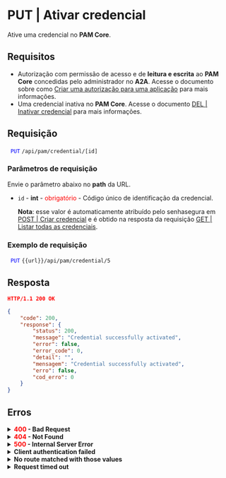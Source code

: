 # PUT | Ativar credencial

Ative uma credencial no **PAM Core**.

## Requisitos
* Autorização com permissão de acesso e de **leitura e escrita** ao **PAM Core** concedidas pelo administrador no **A2A**.
Acesse o documento sobre como [Criar uma autorização para uma aplicação](/v3-33/docs/pt/a2a-how-to-create-an-authorization-for-an-application) para mais informações.
* Uma credencial inativa no **PAM Core**. 
Acesse o documento [DEL | Inativar credencial](/v3-33/docs/pt/api-del-disable-credential) para mais informações.


## Requisição


 <code><span style="color:blue"> PUT</code></span> `/api/pam/credential/[id]`

### Parâmetros de requisição

Envie o parâmetro abaixo no <b>path</b> da URL.

* <summary><code>id</code> - <b>int</b> - <span style="color:red"> obrigatório</span style="color:red"> - Código único de identificação da credencial.</summary><p><b>Nota</b>: esse valor é automaticamente atribuído pelo senhasegura em <a href= "/v3-33/docs/pt/api-post-create-credential"> POST | Criar credencial</a> e é obtido na resposta da requisição <a href= "/v3-33/docs/pt/api-get-list-all-credentials"> GET | Listar todas as credenciais</a>.

### Exemplo de requisição

 <code><span style="color:blue"> PUT</code></span> `{{url}}/api/pam/credential/5`

## Resposta 

```json
HTTP/1.1 200 OK
```

 
```json
{
    "code": 200,
    "response": {
        "status": 200,
        "message": "Credential successfully activated",
        "error": false,
        "error_code": 0,
        "detail": "",
        "mensagem": "Credential successfully activated",
        "erro": false,
        "cod_erro": 0
    }
}
```

## Erros

<details>
<summary><b><span style="color:red">400</span> - Bad Request</b></summary>
    

***

 <b>Mensagem: "1007: Credential not found"</b>
    
 <p><b>Possível causa</b>: a credencial não foi encontrada.<br>
        
<b>Solução</b>: verifique se os valores dos parâmetros usados para buscar pela credencial estão corretos e envie a requisição novamente.</p>
    

* * *

<b>Mensagem: "1009: No access to credential"</b>

<br><b>Possível causa</b>: sua autorização não possui acesso à credencial. 
    
   <b>Solução</b>: solicite ao administrador que revise sua permissão de acesso à credencial desejada.
* * *

<b>Mensagem: "1010: The item is not a credential"</b>

<br><b>Possível causa</b>: o valor do parâmetro <code>id</code> não corresponde a uma credencial. 

<b>Solução</b>: verifique o <code>id</code> e envie a requisição novamente.

* * *
    
<b>Mensagem: "1039: Without PAM Configuration Access permission"</b>

<b>Possível causa</b>: sua autorização não possui permissão de alteração da credencial. 
     
<b>Solução</b>: solicite ao administrador que revise sua permissão de <b>leitura e escrita</b> aos recursos do **PAM Core** no **A2A**. 

* * *
    
 <b>Mensagem: "1043: Credential is already activated!"</b>

<br><b>Possível causa</b>: a credencial já está ativa.

* * *
</details>



<details>
<summary><b><span style="color:red">404</span> - Not Found</b></summary>
    
***

 <b>Mensagem: "Resource sub not found"</b>
    
 <p><b>Possível causa</b>: a URL ou o recurso solicitado não está correto.<br>
        
<b>Solução</b>: verifique a URL e envie a requisição novamente.</p>
 
* * *
</details>
 

<details>
<summary><b><span style="color:red">500</span> - Internal Server Error</b></summary>

***
    
<b>Mensagem: "Unexpected error."</b><br>
 
<p><b>Possível causa</b>: o erro está no servidor senhasegura.<br>
        
<b>Solução</b>: contate o time de suporte para mais informações.</p>

***

<b>Mensagem: "You are not authorized to access this resource"</b>

<b>Possível causa</b>: você não possui autorização para acessar esse recurso.<br>
        
<b>Solução</b>: solicite ao administrador que revise sua permissão de acesso aos recursos do <b>PAM Core</b> no <b>A2A</b>.

* * *
</details>



<details>
<summary><b>Client authentication failed</b></summary>

*** 
   
<b>Mensagem: "Client authentication failed"</b>
<p><b>Possível causa</b>: falha na autenticação da sua aplicação com o servidor senhasegura.<br>
        
   <b>Solução</b>: verifique os parâmetros de autenticação como <code>Access Token</code>, <code>Client ID</code> e <code>Client secret</code> e solicite um novo token de acesso.</p>

* * *
</details>



<details>
 <summary><b>No route matched with those values</b></summary>

*** 
    
   
<b>Mensagem: "No route matched with those values"</b>
    
<p><b>Possível causa</b>: ausência do header de autorização na requisição de API.<br>
        
<b>Solução</b>: solicite um novo token de acesso.</p>

* * *
</details>
 

<details>
<summary><b> Request timed out</b></summary>

***
    
<b>Mensagem: "Request timed out"</b>
<p><b>Possível causa</b>: o tempo da requisição se esgotou. <br>
        
<b>Solução</b>: verifique a conectividade entre a origem da requisição e o servidor senhasegura.</p>
</details>     